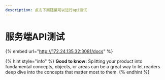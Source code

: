 ```yaml
---
description: 点击下面链接可以进行api测试
---
```


# 服务端API测试

{% embed url="http://172.24.135.32:3081/docs" %}

{% hint style="info" %}
**Good to know:** Splitting your product into fundamental concepts, objects, or areas can be a great way to let readers deep dive into the concepts that matter most to them.
{% endhint %}
